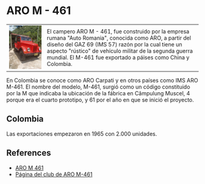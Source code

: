 # ARO M - 461

<table>
  <tr>
    <td>
      <img src="ARO_Carpati_M461.jpg" alt="ARO M 461" width="500px"/>
    </td>
    <td>
      El campero ARO M - 461, fue construido por la empresa rumana "Auto Romania", conocida como ARO, a partir del diseño del GAZ 69 (IMS 57) razón por la cual tiene un aspecto "rústico" de vehículo militar de la segunda guerra mundial. El M-461 fue exportado a páises como China y Colombia. 
    </td>
  </tr>
</table>

En Colombia se conoce como ARO Carpati y en otros países como IMS ARO M-461. El nombre del modelo,  M-461, surgió como un código constituido por la M que indicaba la ubicación de la fábrica en Câmpulung Muscel, 4 porque era el cuarto prototipo, y 61 por el año en que se inició el proyecto.

## Colombia

Las exportaciones empezaron en 1965 con 2.000 unidades.

## References

- [ARO M 461](https://www.autoevolution.com/cars/aro-m-461-1963.html#aeng_aro-muscel-m-461-1963-25)
- [Página del club de ARO M-461](https://www.aro-m461.cz/)





